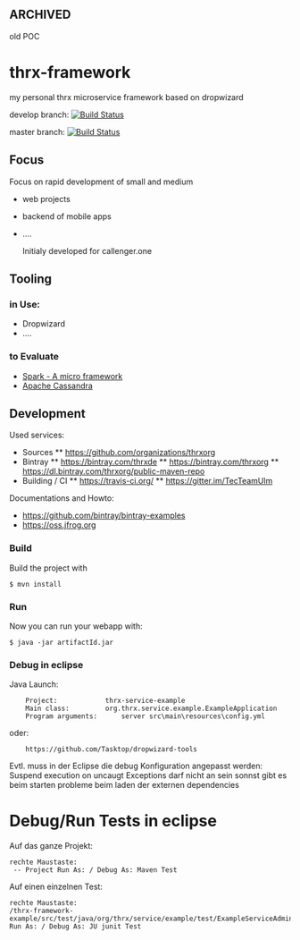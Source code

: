 ## ARCHIVED

old POC

# thrx-framework

my personal thrx microservice framework based on dropwizard

develop branch: [![Build Status](https://travis-ci.org/thrxorg/thrx-framework.svg?branch=develop)](https://travis-ci.org/thrxorg/thrx-framework)

master branch: [![Build Status](https://travis-ci.org/thrxorg/thrx-framework.svg?branch=master)](https://travis-ci.org/thrxorg/thrx-framework)

## Focus

Focus on rapid development of small and medium 
* web projects
* backend of mobile apps
* .... 

	Initialy developed for callenger.one

## Tooling

### in Use:	
* Dropwizard 
* ....

### to Evaluate
* [Spark - A micro framework](http://sparkjava.com/)
* [Apache Cassandra](https://cassandra.apache.org/)

## Development

Used services:
* Sources
** https://github.com/organizations/thrxorg
* Bintray
** https://bintray.com/thrxde
** https://bintray.com/thrxorg
** https://dl.bintray.com/thrxorg/public-maven-repo
* Building / CI
** https://travis-ci.org/
** https://gitter.im/TecTeamUlm

Documentations and Howto:
* https://github.com/bintray/bintray-examples
* https://oss.jfrog.org


### Build

Build the project with

    $ mvn install

### Run

Now you can run your webapp with:

    $ java -jar artifactId.jar

### Debug in eclipse

Java Launch:
	
		Project: 			thrx-service-example
		Main class: 		org.thrx.service.example.ExampleApplication
		Program arguments: 		server src\main\resources\config.yml
	
oder:
	
		https://github.com/Tasktop/dropwizard-tools


Evtl. muss in der Eclipse die debug Konfiguration angepasst werden: 
Suspend execution on uncaugt Exceptions 
darf nicht an sein sonnst gibt es beim starten probleme beim laden der externen dependencies

# Debug/Run Tests in eclipse

Auf das ganze Projekt:
	
	rechte Maustaste:
	 -- Project Run As: / Debug As: Maven Test
	
Auf einen einzelnen Test:
	
	rechte Maustaste:
	/thrx-framework-example/src/test/java/org/thrx/service/example/test/ExampleServiceAdminTest.java
	Run As: / Debug As: JU junit Test
